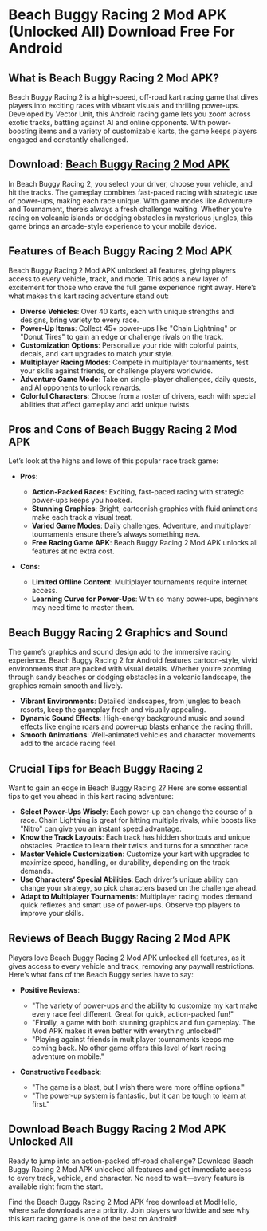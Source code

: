 # Beach Buggy Racing 2 Mod APK (Unlocked All) Download Free For Android

## What is Beach Buggy Racing 2 Mod APK?

Beach Buggy Racing 2 is a high-speed, off-road kart racing game that dives players into exciting races with vibrant visuals and thrilling power-ups. Developed by Vector Unit, this Android racing game lets you zoom across exotic tracks, battling against AI and online opponents. With power-boosting items and a variety of customizable karts, the game keeps players engaged and constantly challenged.

## Download: [Beach Buggy Racing 2 Mod APK](https://modhello.com/beach-buggy-racing-2-apk/)

In Beach Buggy Racing 2, you select your driver, choose your vehicle, and hit the tracks. The gameplay combines fast-paced racing with strategic use of power-ups, making each race unique. With game modes like Adventure and Tournament, there’s always a fresh challenge waiting. Whether you’re racing on volcanic islands or dodging obstacles in mysterious jungles, this game brings an arcade-style experience to your mobile device.

## Features of Beach Buggy Racing 2 Mod APK

Beach Buggy Racing 2 Mod APK unlocked all features, giving players access to every vehicle, track, and mode. This adds a new layer of excitement for those who crave the full game experience right away. Here’s what makes this kart racing adventure stand out:

- **Diverse Vehicles**: Over 40 karts, each with unique strengths and designs, bring variety to every race.
- **Power-Up Items**: Collect 45+ power-ups like "Chain Lightning" or "Donut Tires" to gain an edge or challenge rivals on the track.
- **Customization Options**: Personalize your ride with colorful paints, decals, and kart upgrades to match your style.
- **Multiplayer Racing Modes**: Compete in multiplayer tournaments, test your skills against friends, or challenge players worldwide.
- **Adventure Game Mode**: Take on single-player challenges, daily quests, and AI opponents to unlock rewards.
- **Colorful Characters**: Choose from a roster of drivers, each with special abilities that affect gameplay and add unique twists.

## Pros and Cons of Beach Buggy Racing 2 Mod APK

Let’s look at the highs and lows of this popular race track game:

- **Pros**:
  - **Action-Packed Races**: Exciting, fast-paced racing with strategic power-ups keeps you hooked.
  - **Stunning Graphics**: Bright, cartoonish graphics with fluid animations make each track a visual treat.
  - **Varied Game Modes**: Daily challenges, Adventure, and multiplayer tournaments ensure there’s always something new.
  - **Free Racing Game APK**: Beach Buggy Racing 2 Mod APK unlocks all features at no extra cost.

- **Cons**:
  - **Limited Offline Content**: Multiplayer tournaments require internet access.
  - **Learning Curve for Power-Ups**: With so many power-ups, beginners may need time to master them.

## Beach Buggy Racing 2 Graphics and Sound

The game’s graphics and sound design add to the immersive racing experience. Beach Buggy Racing 2 for Android features cartoon-style, vivid environments that are packed with visual details. Whether you’re zooming through sandy beaches or dodging obstacles in a volcanic landscape, the graphics remain smooth and lively.

- **Vibrant Environments**: Detailed landscapes, from jungles to beach resorts, keep the gameplay fresh and visually appealing.
- **Dynamic Sound Effects**: High-energy background music and sound effects like engine roars and power-up blasts enhance the racing thrill.
- **Smooth Animations**: Well-animated vehicles and character movements add to the arcade racing feel.

## Crucial Tips for Beach Buggy Racing 2

Want to gain an edge in Beach Buggy Racing 2? Here are some essential tips to get you ahead in this kart racing adventure:

- **Select Power-Ups Wisely**: Each power-up can change the course of a race. Chain Lightning is great for hitting multiple rivals, while boosts like "Nitro" can give you an instant speed advantage.
- **Know the Track Layouts**: Each track has hidden shortcuts and unique obstacles. Practice to learn their twists and turns for a smoother race.
- **Master Vehicle Customization**: Customize your kart with upgrades to maximize speed, handling, or durability, depending on the track demands.
- **Use Characters’ Special Abilities**: Each driver’s unique ability can change your strategy, so pick characters based on the challenge ahead.
- **Adapt to Multiplayer Tournaments**: Multiplayer racing modes demand quick reflexes and smart use of power-ups. Observe top players to improve your skills.

## Reviews of Beach Buggy Racing 2 Mod APK

Players love Beach Buggy Racing 2 Mod APK unlocked all features, as it gives access to every vehicle and track, removing any paywall restrictions. Here’s what fans of the Beach Buggy series have to say:

- **Positive Reviews**:
  - "The variety of power-ups and the ability to customize my kart make every race feel different. Great for quick, action-packed fun!"
  - "Finally, a game with both stunning graphics and fun gameplay. The Mod APK makes it even better with everything unlocked!"
  - "Playing against friends in multiplayer tournaments keeps me coming back. No other game offers this level of kart racing adventure on mobile."

- **Constructive Feedback**:
  - "The game is a blast, but I wish there were more offline options."
  - "The power-up system is fantastic, but it can be tough to learn at first."

## Download Beach Buggy Racing 2 Mod APK Unlocked All

Ready to jump into an action-packed off-road challenge? Download Beach Buggy Racing 2 Mod APK unlocked all features and get immediate access to every track, vehicle, and character. No need to wait—every feature is available right from the start. 

Find the Beach Buggy Racing 2 Mod APK free download at ModHello, where safe downloads are a priority. Join players worldwide and see why this kart racing game is one of the best on Android!
